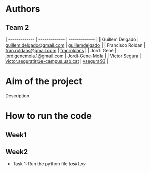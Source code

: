 # Authors
## Team 2
| ------------- | ------------- | ------------- |
| Guillem Delgado  | guillem.delgado@gmail.com  | [guillemdelgado](https://github.com/guillemdelgado) |
| Francisco Roldan | fran.roldans@gmail.com | [franroldans](https://github.com/franroldans) |
| Jordi Gené | jordigenemola.1@gmail.com  | [Jordi-Gene-Mola](https://github.com/Jordi-Gene-Mola) |
| Victor Segura | victor.seguratir@e-campus.uab.cat | [vsegura93](https://github.com/vsegura93) |

# Aim of the project
Description

# How to run the code
## Week1

## Week2
- Task 1: Run the python file *task1.py*
